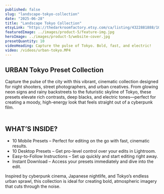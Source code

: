 ```yaml
---
published: false
slug: "landscape-tokyo-collection"
date: "2025-06-28"
title: "Landscape Tokyo Collection"
etsyLink: "https://thedarkroomfactory.etsy.com/ca/listing/4322881888/10-lightroom-presets-tokyo-urban"
featuredImage: ../images/product-5/feature-img.jpg
heroImage: ../images/product-5/website-cover.jpg
presetQuantity: 10
videoHeading: Capture the pulse of Tokyo. Bold, fast, and electric!
video: /videos/urban-tokyo.MP4
---
```

## URBAN Tokyo Preset Collection

Capture the pulse of the city with this vibrant, cinematic collection designed for night shooters, street photographers, and urban creatives. From glowing neon signs and rainy backstreets to the futuristic skyline of Tokyo, these presets elevate rich contrasts, deep blacks, and electric tones—perfect for creating a moody, high-energy look that feels straight out of a cyberpunk film.

<div style="margin-top: 50px;"></div>

## WHAT’S INSIDE?
- 10 Mobile Presets – Perfect for editing on the go with fast, cinematic results.
- 10 Desktop Presets – Get pro-level control over your edits in Lightroom.
- Easy-to-Follow Instructions – Set up quickly and start editing right away.
- Instant Download – Access your presets immediately and dive into the edit.

Inspired by cyberpunk cinema, Japanese nightlife, and Tokyo’s endless urban sprawl, this collection is ideal for creating bold, atmospheric imagery that cuts through the noise.